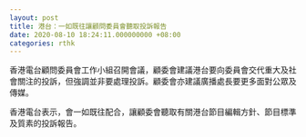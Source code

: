 ```yaml
---
layout: post
title: 港台：一如既往讓顧問委員會聽取投訴報告
date: 2020-08-10 18:24:11.000000000 +08:00
categories: rthk
---
```


香港電台顧問委員會工作小組召開會議，顧委會建議港台要向委員會交代重大及社會關注的投訴，但強調並非要處理投訴。顧委會亦建議廣播處長要更多面對公眾及傳媒。

香港電台表示，會一如既往配合，讓顧委會聽取有關港台節目編輯方針、節目標準及質素的投訴報告。
